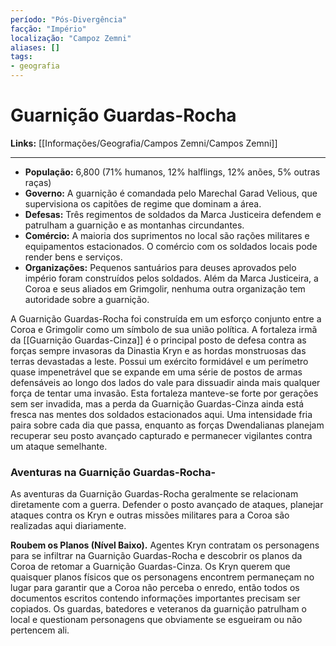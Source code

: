 ```yaml
---
período: "Pós-Divergência"
facção: "Império"
localização: "Campoz Zemni"
aliases: []
tags:
- geografia
---
```


# **Guarnição Guardas-Rocha**

**Links:** [[Informações/Geografia/Campos Zemni/Campos Zemni]]

---
- **População:** 6,800 (71% humanos, 12% halflings, 12% anões, 5% outras raças)
- **Governo:** A guarnição é comandada pelo Marechal Garad Velious, que supervisiona os capitões de regime que dominam a área. 
- **Defesas:** Três regimentos de soldados da Marca Justiceira defendem e patrulham a guarnição e as montanhas circundantes.
- **Comércio:** A maioria dos suprimentos no local são rações militares e equipamentos estacionados. O comércio com os soldados locais pode render bens e serviços.
- **Organizações:** Pequenos santuários para deuses aprovados pelo império foram construídos pelos soldados. Além da Marca Justiceira, a Coroa e seus aliados em Grimgolir, nenhuma outra organização tem autoridade sobre a guarnição.

A Guarnição Guardas-Rocha foi construída em um esforço conjunto entre a Coroa e Grimgolir como um símbolo de sua união política. A fortaleza irmã da [[Guarnição Guardas-Cinza]] é o principal posto de defesa contra as forças sempre invasoras da Dinastia Kryn e as hordas monstruosas das terras devastadas a leste. Possui um exército formidável e um perímetro quase impenetrável que se expande em uma série de postos de armas defensáveis ao longo dos lados do vale para dissuadir ainda mais qualquer força de tentar uma invasão. Esta fortaleza manteve-se forte por gerações sem ser invadida, mas a perda da Guarnição Guardas-Cinza ainda está fresca nas mentes dos soldados estacionados aqui. Uma intensidade fria paira sobre cada dia que passa, enquanto as forças Dwendalianas planejam recuperar seu posto avançado capturado e permanecer vigilantes contra um ataque semelhante.

### **Aventuras na Guarnição Guardas-Rocha-**
As aventuras da Guarnição Guardas-Rocha geralmente se relacionam diretamente com a guerra. Defender o posto avançado de ataques, planejar ataques contra os Kryn e outras missões militares para a Coroa são realizadas aqui diariamente.

**Roubem os Planos (Nível Baixo).** Agentes Kryn contratam os personagens para se infiltrar na Guarnição Guardas-Rocha e descobrir os planos da Coroa de retomar a Guarnição Guardas-Cinza. Os Kryn querem que quaisquer planos físicos que os personagens encontrem permaneçam no lugar para garantir que a Coroa não perceba o enredo, então todos os documentos escritos contendo informações importantes precisam ser copiados. Os guardas, batedores e veteranos da guarnição patrulham o local e questionam personagens que obviamente se esgueiram ou não pertencem ali.